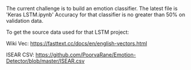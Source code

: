 The current challenge is to build an emotion classifier.
The latest file is 'Keras LSTM.ipynb'
Accuracy for that classifier is no greater than 50% on validation data.

To get the source data used for that LSTM project: 

Wiki Vec: https://fasttext.cc/docs/en/english-vectors.html

ISEAR CSV: https://github.com/PoorvaRane/Emotion-Detector/blob/master/ISEAR.csv
